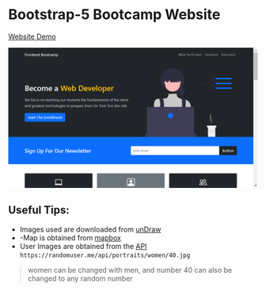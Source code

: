 # Bootstrap-5 Bootcamp Website

[Website Demo](https://cenacrharsh.github.io/bootstrap-5-bootcamp-website/)

![ss.png](./ss.png)

## Useful Tips:

- Images used are downloaded from [unDraw](https://undraw.co/)
- -Map is obtained from [mapbox](https://www.mapbox.com/)
- User Images are obtained from the [API](https://randomuser.me/api/portraits/women/40.jpg) `https://randomuser.me/api/portraits/women/40.jpg`
>women can be changed with men, and number 40 can also be changed to any random number


